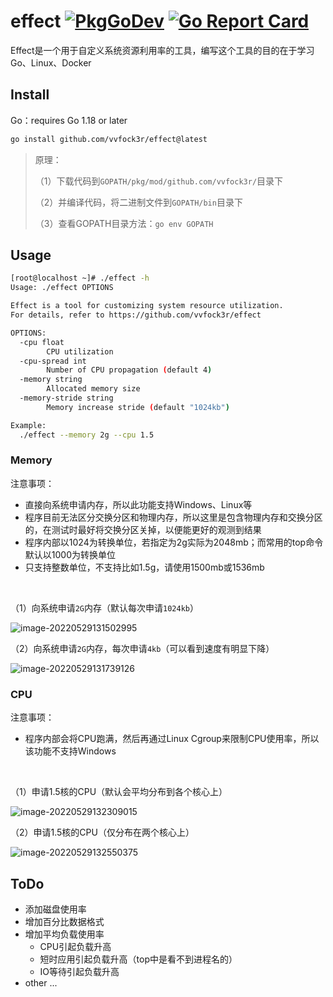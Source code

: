 # effect [![PkgGoDev](https://pkg.go.dev/badge/github.com/vvfock3r/effect)](https://pkg.go.dev/github.com/vvfock3r/effect) [![Go Report Card](https://goreportcard.com/badge/github.com/vvfock3r/effect)](https://goreportcard.com/report/github.com/vvfock3r/effect)

Effect是一个用于自定义系统资源利用率的工具，编写这个工具的目的在于学习Go、Linux、Docker


## Install

Go：requires Go 1.18 or later

```bash
go install github.com/vvfock3r/effect@latest
```

> 原理：
>
> （1）下载代码到`GOPATH/pkg/mod/github.com/vvfock3r/`目录下
>
> （2）并编译代码，将二进制文件到`GOPATH/bin`目录下
>
> （3）查看GOPATH目录方法：`go env GOPATH`



## Usage

```bash
[root@localhost ~]# ./effect -h
Usage: ./effect OPTIONS 

Effect is a tool for customizing system resource utilization.
For details, refer to https://github.com/vvfock3r/effect

OPTIONS:
  -cpu float
        CPU utilization
  -cpu-spread int
        Number of CPU propagation (default 4)
  -memory string
        Allocated memory size
  -memory-stride string
        Memory increase stride (default "1024kb")

Example:
  ./effect --memory 2g --cpu 1.5
```

### Memory

注意事项：

* 直接向系统申请内存，所以此功能支持Windows、Linux等
* 程序目前无法区分交换分区和物理内存，所以这里是包含物理内存和交换分区的，在测试时最好将交换分区关掉，以便能更好的观测到结果
* 程序内部以1024为转换单位，若指定为2g实际为2048mb；而常用的top命令默认以1000为转换单位
* 只支持整数单位，不支持比如1.5g，请使用1500mb或1536mb

<br />

（1）向系统申请`2G`内存（默认每次申请`1024kb`）

![image-20220529131502995](https://tuchuang-1257805459.cos.ap-shanghai.myqcloud.com/image-20220529131502995.png)

（2）向系统申请`2G`内存，每次申请`4kb`（可以看到速度有明显下降）

![image-20220529131739126](https://tuchuang-1257805459.cos.ap-shanghai.myqcloud.com/image-20220529131739126.png)

### CPU

注意事项：

* 程序内部会将CPU跑满，然后再通过Linux Cgroup来限制CPU使用率，所以该功能不支持Windows

<br />

（1）申请1.5核的CPU（默认会平均分布到各个核心上）

![image-20220529132309015](https://tuchuang-1257805459.cos.ap-shanghai.myqcloud.com/image-20220529132309015.png)

（2）申请1.5核的CPU（仅分布在两个核心上）

![image-20220529132550375](https://tuchuang-1257805459.cos.ap-shanghai.myqcloud.com/image-20220529132550375.png)





## ToDo

* 添加磁盘使用率
* 增加百分比数据格式
* 增加平均负载使用率
  * CPU引起负载升高
  * 短时应用引起负载升高（top中是看不到进程名的）
  * IO等待引起负载升高
* other ...
